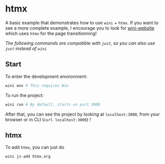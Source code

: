 # htmx

A basic example that demonstrates how to use `wini` + `htmx`. If you want to see a more complete example, I encourage you to look for [wini-website](./wini-website) which uses `htmx` for the page transitionning!

*The following commands are compatible with `just`, so you can also use `just` instead of `wini`*

## Start

To enter the development environment: 
```sh
wini env # This requires Nix
```

To run the project:
```sh
wini run # By default, starts on port 3000
```

After that, you can see the project by looking at `localhost:3000`, from your browser or in CLI (`curl localhost:3000`) !

## htmx

To add `htmx`, you can just do 

```sh
wini js-add htmx.org
```
